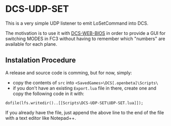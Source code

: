 # DCS-UDP-SET

This is a very simple UDP listener to emit LoSetCommand into DCS.  

The motivation is to use it with [DCS-WEB-BIOS](https://github.com/RafaPolit/dcs-web-bios) in order to provide a GUI for switching MODES in FC3 without having to remember which "numbers" are available for each plane.

## Instalation Procedure

A release and source code is comming, but for now, simply:
- copy the contents of `src` into `<SavedGames>\DCS[.openbeta]\Scripts\`
- if you don't have an existing `Export.lua` file in there, create one and copy the following code in it with:

```
dofile(lfs.writedir()..[[Scripts\DCS-UDP-SET\UDP-SET.lua]]);
```

If you already have the file, just append the above line to the end of the file with a text editor like Notepad++.
